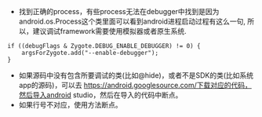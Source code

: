 - 找到正确的process，有些process无法在debugger中找到是因为android.os.Process这个类里面可以看到android进程启动过程有这么一句, 所以，建议调试framework需要使用模拟器或者原生系统.

```
if ((debugFlags & Zygote.DEBUG_ENABLE_DEBUGGER) != 0) {
    argsForZygote.add("--enable-debugger");
}
```

- 如果源码中没有包含所要调试的类(比如@hide)，或者不是SDK的类(比如系统app的源码)，可以去 https://android.googlesource.com/下载对应的代码，然后导入android studio，然后在导入的代码中断点。
- 如果行号不对应，使用方法断点。